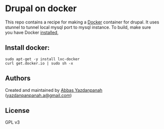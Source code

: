 Drupal on docker
===================

This repo contains a recipe for making a [Docker](http://docker.io) container for drupal. It uses stunnel to tunnel local mysql port to mysql instance.
To build, make sure you have Docker [installed](http://www.docker.io/gettingstarted/), 

## Install docker:
```
sudo apt-get -y install lxc-docker
curl get.docker.io | sudo sh -x
```

## Authors

Created and maintained by [Abbas Yazdanpanah][author] (<yazdanpanpanah.a@gmail.com>)

## License
GPL v3

[author]:                 https://github.com/yazdan
